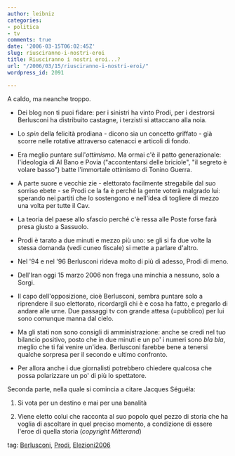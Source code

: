 ```yaml
---
author: leibniz
categories:
- politica
- tv
comments: true
date: '2006-03-15T06:02:45Z'
slug: riusciranno-i-nostri-eroi
title: Riusciranno i nostri eroi...?
url: "/2006/03/15/riusciranno-i-nostri-eroi/"
wordpress_id: 2091

---
```

A caldo, ma neanche troppo.



	
  * Dei blog non ti puoi fidare: per i sinistri ha vinto Prodi, per i destrorsi Berlusconi ha distribuito castagne, i terzisti si attaccano alla noia.

	
  * Lo _spin_ della felicità prodiana - dicono sia un concetto griffato - già scorre nelle rotative attraverso catenacci e articoli di fondo.

	
  * Era meglio puntare sull'_ottimismo_. Ma ormai c'è il patto generazionale: l'ideologia di Al Bano e Povia ("accontentarsi delle briciole", "il segreto è volare basso") batte l'immortale ottimismo di Tonino Guerra.

	
  * A parte suore e vecchie zie - elettorato facilmente stregabile dal suo sorriso ebete - se Prodi ce la fa è perché la gente voterà malgrado lui: sperando nei partiti che lo sostengono e nell'idea di togliere di mezzo una volta per tutte il Cav.

	
  * La teoria del paese allo sfascio perché c'è ressa alle Poste forse farà presa giusto a Sassuolo.

	
  * Prodi è tarato a due minuti e mezzo più uno: se gli si fa due volte la stessa domanda (vedi cuneo fiscale) si mette a parlare d'altro.

	
  * Nel '94 e nel '96 Berlusconi rideva molto di più di adesso, Prodi di meno.

	
  * Dell'Iran oggi 15 marzo 2006 non frega una minchia a nessuno, solo a Sorgi.

	
  * Il capo dell'opposizione, cioè Berlusconi, sembra puntare solo a riprendere il suo elettorato, ricordargli chi è e cosa ha fatto, e pregarlo di andare alle urne. Due passaggi tv con grande attesa (=pubblico) per lui sono comunque manna dal cielo.

	
  * Ma gli stati non sono consigli di amministrazione: anche se credi nel tuo bilancio positivo, posto che in due minuti e un po' i numeri sono _bla bla_, meglio che ti fai venire un'idea. Berlusconi farebbe bene a tenersi qualche sorpresa per il secondo e ultimo confronto.

	
  * Per allora anche i due giornalisti potrebbero chiedere qualcosa che possa polarizzare un po' di più lo spettatore.


Seconda parte, nella quale si comincia a citare Jacques Séguéla:

	
  1. Si vota per un destino e mai per una banalità

	
  2. Viene eletto colui che racconta al suo popolo quel pezzo di storia che ha voglia di ascoltare in quel preciso momento, a condizione di essere l'eroe di quella storia (_copyright Mitterand_)


tag: [Berlusconi](https://www.technorati.com/tags/Berlusconi), [Prodi](https://www.technorati.com/tags/Prodi), [Elezioni2006](https://www.technorati.com/tags/Elezioni2006)

